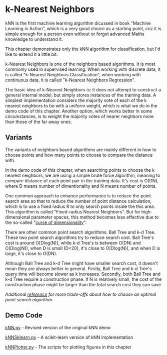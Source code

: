 # k-Nearest Neighbors

kNN is the first machine learning algorithm dicussed in book "Machine Learning in Action", which is a very good choice as a starting point, coz it is simple enough for a person even without or forgot advanced Maths knowledge to understand it.

This chapter demonstrates only the kNN algorithm for classification, but I'd like to extend it a little bit.

k-Nearest Neighbors is one of the neighbors based algorithms. It is most commonly used in supervised learning. When working with discrete data, it is called "k-Nearest Neighbors Classification", when working with continuous data, it is called "k-Nearest Neighbors Regression".

The basic idea of k-Nearest Neighbors is: it does not attempt to construct a general internal model, but simply stores instances of the training data. A simplest implementation considers the majority vote of each of the k nearest neighbors to be with a uniform weight, which is what we do in the demo code of this chapter. Another option, which works better in some circumstances, is to weight the majority votes of nearer neighbors more than those of the far away ones.

## Variants

The variants of neighbors based algorithms are mainly different in how to choose points and how many points to choose to compare the distance with.

In the demo code of this chapter, when searching points to choose the k nearest neighbors, we are using a simple brute force algorithm, meaning to compare distance of each point pair in the training data. It's cost is O(DN), where D means number of dimentionality and N means number of points. 

One common approach to enhance performance is to reduce the point search area so that to reduce the number of point distance calculation, which is to use a fixed radius R to only search points inside the this area. This algorithm is called "Fixed-radius Nearest Neighbors". But for high-dimensional parameter spaces, this method becomes less effective due to the so-called "[curse of dimensionality](https://en.wikipedia.org/wiki/Curse_of_dimensionality)".

There are other common point search algorithms: Ball Tree and k-d Tree. These two point search algorithms try to reduce search cost. Ball Tree's cost is around O[Dlog(N)], while k-d Tree's is between O(DN) and O[Dlog(N)], when D is small (D<20), it's close to O[Dlog(N)], and when D is large, it's close to O(DN).

Although Ball Tree and k-d Tree might have smaller search cost, it doesn't mean they are always better in general. Firstly, Ball Tree and k-d Tree's query time will become slower as k increases. Secondly, both Ball Tree and k-d Tree require a construction phase. If N is relatively small, the cost of the construction phase might be larger than the total search cost they can save.

*Additional [reference](http://scikit-learn.org/stable/modules/neighbors.html#choice-of-nearest-neighbors-algorithm) for more trade-offs about how to choose an optimal point search algorithm.*

## Demo Code

[kNN.py](kNN.py) - Revised version of the original kNN demo

[kNNSklearn.py](kNNSklearn.py) - A scikit-learn version of kNN implementation

[kNNPlotter.py](kNNPlotter.py) - The scripts for plotting figures in this chapter